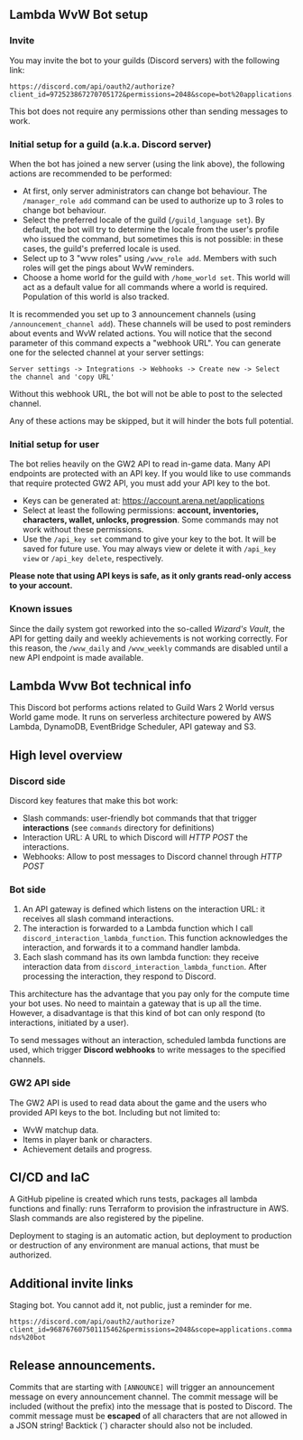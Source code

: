 ## Lambda WvW Bot setup

### Invite

You may invite the bot to your guilds (Discord servers) with the following link:

```
https://discord.com/api/oauth2/authorize?client_id=972523867270705172&permissions=2048&scope=bot%20applications.commands
```

This bot does not require any permissions other than sending messages to work.

### Initial setup for a guild (a.k.a. Discord server)

When the bot has joined a new server (using the link above), the following actions are recommended to be performed:

 - At first, only server administrators can change bot behaviour. The `/manager_role add` command can be used to 
authorize up to 3 roles to change bot behaviour.
 - Select the preferred locale of the guild (`/guild_language set`). By default, the bot will try to determine the locale from the 
user's profile who issued the command, but sometimes this is not possible: in these cases, the guild's preferred locale is used.
 - Select up to 3 "wvw roles" using `/wvw_role add`. Members with such roles will get the pings about WvW reminders.
 - Choose a home world for the guild with `/home_world set`. This world will act as a default value for all commands 
where a world is required. Population of this world is also tracked.

It is recommended you set up to 3 announcement channels (using `/announcement_channel add`). These channels 
will be used to post reminders about events and WvW related actions. You will notice that the second parameter 
of this command expects a "webhook URL". You can generate one for the selected channel at your server settings:

```Server settings -> Integrations -> Webhooks -> Create new -> Select the channel and 'copy URL'```

Without this webhook URL, the bot will not be able to post to the selected channel.

Any of these actions may be skipped, but it will hinder the bots full potential.

### Initial setup for user

The bot relies heavily on the GW2 API to read in-game data. Many API endpoints are protected with an API key. If 
you would like to use commands that require protected GW2 API, you must add your API key to the bot.

 - Keys can be generated at: https://account.arena.net/applications
 - Select at least the following permissions: **account, inventories, characters, wallet, unlocks, progression**.
Some commands may not work without these permissions.
 - Use the `/api_key set` command to give your key to the bot. It will be saved for future use. You may always 
view or delete it with `/api_key view` or `/api_key delete`, respectively.

**Please note that using API keys is safe, as it only grants read-only access to your account.**

### Known issues

Since the daily system got reworked into the so-called *Wizard's Vault*, the API for 
getting daily and weekly achievements is not working correctly. For this reason, the 
`/wvw_daily` and `/wvw_weekly` commands are disabled until a new API endpoint is 
made available.

## Lambda Wvw Bot technical info

This Discord bot performs actions related to Guild Wars 2 World versus World game mode. It runs on serverless 
architecture powered by AWS Lambda, DynamoDB, EventBridge Scheduler, API gateway and S3.

## High level overview

### Discord side

Discord key features that make this bot work:

 - Slash commands: user-friendly bot commands that that trigger **interactions** (see `commands` directory for definitions)
 - Interaction URL: A URL to which Discord will *HTTP POST* the interactions.
 - Webhooks: Allow to post messages to Discord channel through *HTTP POST*

### Bot side

 1. An API gateway is defined which listens on the interaction URL: it receives all slash command interactions.
 2. The interaction is forwarded to a Lambda function which I call `discord_interaction_lambda_function`. This function 
    acknowledges the interaction, and forwards it to a command handler lambda.
 3. Each slash command has its own lambda function: they receive interaction data from `discord_interaction_lambda_function`.
    After processing the interaction, they respond to Discord.

This architecture has the advantage that you pay only for the compute time your bot uses. No need to maintain a 
gateway that is up all the time. However, a disadvantage is that this kind of bot can only respond (to interactions, initiated 
by a user).

To send messages without an interaction, scheduled lambda functions are used, which trigger **Discord webhooks** 
to write messages to the specified channels.

### GW2 API side

The GW2 API is used to read data about the game and the users who provided API keys to the bot. Including but not limited to:

 - WvW matchup data.
 - Items in player bank or characters.
 - Achievement details and progress.

## CI/CD and IaC

A GitHub pipeline is created which runs tests, packages all lambda functions and finally: runs Terraform to 
provision the infrastructure in AWS. Slash commands are also registered by the pipeline.

Deployment to staging is an automatic action, but deployment to production or destruction of any environment 
are manual actions, that must be authorized.

## Additional invite links

Staging bot. You cannot add it, not public, just a reminder for me.

```https://discord.com/api/oauth2/authorize?client_id=968767607501115462&permissions=2048&scope=applications.commands%20bot```

## Release announcements.

Commits that are starting with `[ANNOUNCE]` will trigger an announcement message on every announcement channel.
The commit message will be included (without the prefix) into the message that is posted to Discord. The commit 
message must be **escaped** of all characters that are not allowed in a JSON string! Backtick (`) character 
should also not be included.